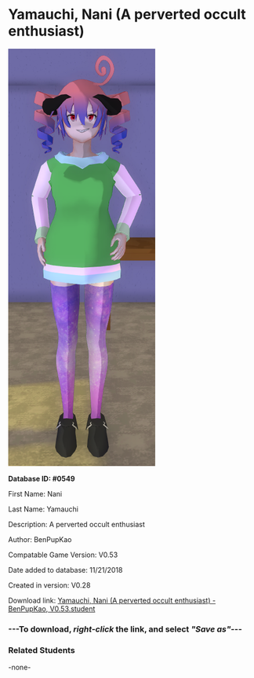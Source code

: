 # Yamauchi, Nani (A perverted occult enthusiast)

<img src="../../Files/Images/Yamauchi, Nani (A perverted occult enthusiast).png" title="Yamauchi, Nani (A perverted occult enthusiast) - BenPupKao, V0.53">

**Database ID: #0549**

First Name: Nani

Last Name: Yamauchi

Description: A perverted occult enthusiast

Author: BenPupKao

Compatable Game Version: V0.53

Date added to database: 11/21/2018

Created in version: V0.28

Download link: <a href="https://raw.githubusercontent.com/Arbiter1223/Daigaku-Gurashi-Custom-Students/master/Files/Student%20Files/Yamauchi%2C%20Nani%20(A%20perverted%20occult%20enthusiast)%20-%20BenPupKao%2C%20V0.53.student">Yamauchi, Nani (A perverted occult enthusiast) - BenPupKao, V0.53.student</a>

### ---**To download, _right-click_ the link, and select _"Save as"_**---

### Related Students

-none-
